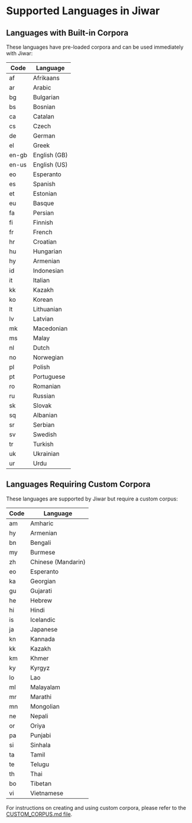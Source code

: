 # Supported Languages in Jiwar

## Languages with Built-in Corpora

These languages have pre-loaded corpora and can be used immediately with Jiwar:

| Code | Language |
|------|----------|
| af | Afrikaans |
| ar | Arabic |
| bg | Bulgarian |
| bs | Bosnian |
| ca | Catalan |
| cs | Czech |
| de | German |
| el | Greek |
| en-gb | English (GB) |
| en-us | English (US) |
| eo | Esperanto |
| es | Spanish |
| et | Estonian |
| eu | Basque |
| fa | Persian |
| fi | Finnish |
| fr | French |
| hr | Croatian |
| hu | Hungarian |
| hy | Armenian |
| id | Indonesian |
| it | Italian |
| kk | Kazakh |
| ko | Korean |
| lt | Lithuanian |
| lv | Latvian |
| mk | Macedonian |
| ms | Malay |
| nl | Dutch |
| no | Norwegian |
| pl | Polish |
| pt | Portuguese |
| ro | Romanian |
| ru | Russian |
| sk | Slovak |
| sq | Albanian |
| sr | Serbian |
| sv | Swedish |
| tr | Turkish |
| uk | Ukrainian |
| ur | Urdu |

## Languages Requiring Custom Corpora

These languages are supported by Jiwar but require a custom corpus:

| Code | Language |
|------|----------|
| am | Amharic |
| hy | Armenian |
| bn | Bengali |
| my | Burmese |
| zh | Chinese (Mandarin) |
| eo | Esperanto |
| ka | Georgian |
| gu | Gujarati |
| he | Hebrew |
| hi | Hindi |
| is | Icelandic |
| ja | Japanese |
| kn | Kannada |
| kk | Kazakh |
| km | Khmer |
| ky | Kyrgyz |
| lo | Lao |
| ml | Malayalam |
| mr | Marathi |
| mn | Mongolian |
| ne | Nepali |
| or | Oriya |
| pa | Punjabi |
| si | Sinhala |
| ta | Tamil |
| te | Telugu |
| th | Thai |
| bo | Tibetan |
| vi | Vietnamese |

For instructions on creating and using custom corpora, please refer to the [CUSTOM_CORPUS.md file](https://github.com/AlaaAlzahrani/Jiwar/blob/master/docs/CUSTOM_CORPUS.md).